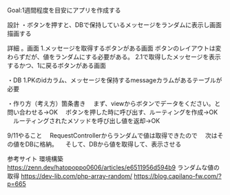 Goal:1週間程度を目安にアプリを作成する

設計
・ボタンを押すと、DBで保持しているメッセージをランダムに表示し画面描画する

詳細
。画面
    1.メッセージを取得するボタンがある画面
        ボタンのレイアウトは変わらずだが、値をランダムにする必要がある。
    2.1で取得したメッセージを表示するかつ、1に戻るボタンがある画面

・DB
    1.PKのidカラム、メッセージを保持するmessageカラムがあるテーブルが必要

・作り方（考え方）箇条書き
　まず、viewからボタンでデータをください。と問い合わせる→OK
　ボタンを押した時に呼び出す、ルーティングを作成→OK
　ルーティングされたメソッドを呼び出し値を返却→OK

9/11やること
　RequestControllerからランダムで値は取得できたので
　次はその値をDBに格納。
　そして、DBから値を取得して、表示させる

参考サイト
環境構築
https://zenn.dev/hatopoppo0606/articles/e6511956d594b9
ランダムな値の取得
https://dev-lib.com/php-array-random/
https://blog.capilano-fw.com/?p=665